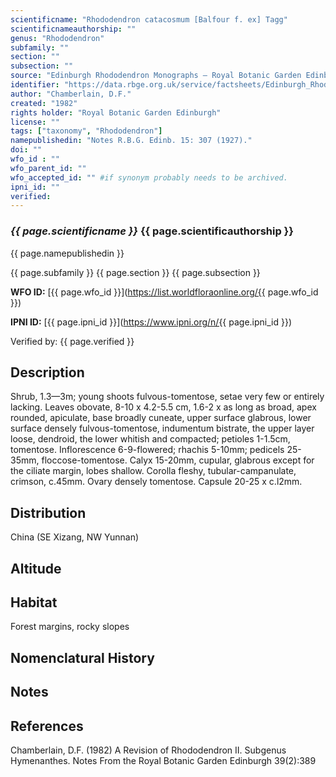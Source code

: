 ```yaml
---
scientificname: "Rhododendron catacosmum [Balfour f. ex] Tagg"
scientificnameauthorship: ""
genus: "Rhododendron"
subfamily: ""
section: ""
subsection: ""
source: "Edinburgh Rhododendron Monographs – Royal Botanic Garden Edinburgh"
identifier: "https://data.rbge.org.uk/service/factsheets/Edinburgh_Rhododendron_Monographs.xhtml"
author: "Chamberlain, D.F."
created: "1982"
rights holder: "Royal Botanic Garden Edinburgh"
license: ""
tags: ["taxonomy", "Rhododendron"]
namepublishedin: "Notes R.B.G. Edinb. 15: 307 (1927)."
doi: ""
wfo_id : ""
wfo_parent_id: ""
wfo_accepted_id: "" #if synonym probably needs to be archived.                      
ipni_id: ""
verified:
---
```

### _{{ page.scientificname }}_ {{ page.scientificauthorship }}
 {{ page.namepublishedin }}

{{ page.subfamily }} {{ page.section }} {{ page.subsection }}

**WFO ID:** [{{ page.wfo_id }}](https://list.worldfloraonline.org/{{ page.wfo_id }})

**IPNI ID:** [{{ page.ipni_id }}](https://www.ipni.org/n/{{ page.ipni_id }})

Verified by: {{ page.verified }}



## Description
Shrub, 1.3—3m; young shoots fulvous-tomentose, setae very few or entirely lacking. Leaves obovate, 8-10 x 4.2-5.5 cm, 1.6-2 x as long as broad, apex rounded, apiculate, base broadly cuneate, upper surface glabrous, lower surface densely fulvous-tomentose, indumentum bistrate, the upper layer loose, dendroid, the lower whitish and compacted; petioles 1-1.5cm, tomentose. Inflorescence 6-9-flowered; rhachis 5-10mm; pedicels 25-35mm, floccose-tomentose. Calyx 15-20mm, cupular, glabrous except for the ciliate margin, lobes shallow. Corolla fleshy, tubular-campanulate, crimson, c.45mm. Ovary densely tomentose. Capsule 20-25 x c.l2mm.

## Distribution
China (SE Xizang, NW Yunnan)

## Altitude


## Habitat
Forest margins, rocky slopes

## Nomenclatural History

                       
## Notes


## References

Chamberlain, D.F. (1982) A Revision of Rhododendron II. Subgenus Hymenanthes. Notes From the Royal Botanic Garden Edinburgh 39(2):389
